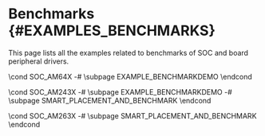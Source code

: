 #  Benchmarks {#EXAMPLES_BENCHMARKS}

This page lists all the examples related to benchmarks of SOC and board peripheral drivers.

\cond SOC_AM64X
   -# \subpage EXAMPLE_BENCHMARKDEMO
\endcond

\cond SOC_AM243X
   -# \subpage EXAMPLE_BENCHMARKDEMO
   -# \subpage SMART_PLACEMENT_AND_BENCHMARK
\endcond

\cond SOC_AM263X
   -# \subpage SMART_PLACEMENT_AND_BENCHMARK
\endcond